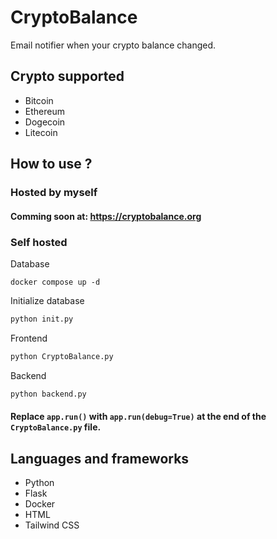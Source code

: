 # CryptoBalance
Email notifier when your crypto balance changed.
## Crypto supported
* Bitcoin
* Ethereum
* Dogecoin
* Litecoin
## How to use ?
### Hosted by myself
#### Comming soon at: https://cryptobalance.org
### Self hosted
Database
```docker
docker compose up -d
```
Initialize database
```python
python init.py
```
Frontend
```python
python CryptoBalance.py
```
Backend
```python
python backend.py
```
#### Replace `app.run()` with `app.run(debug=True)` at the end of the `CryptoBalance.py` file.
## Languages and frameworks
* Python
* Flask
* Docker
* HTML
* Tailwind CSS
